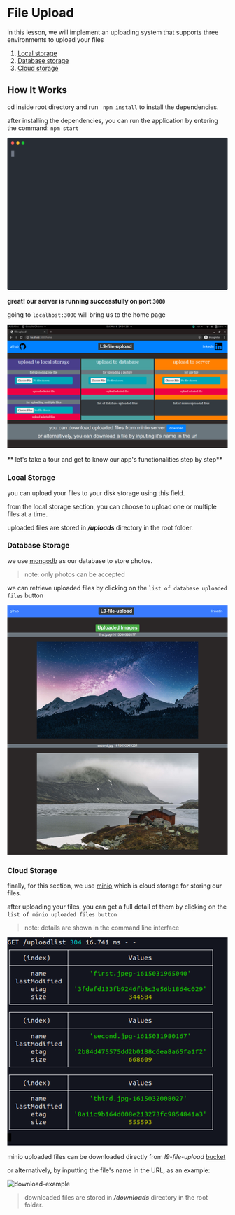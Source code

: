 # File Upload
in this lesson, we will implement an uploading system that supports three environments to upload your files

1. [Local storage](#Local-Storage)
2. [Database storage](#Database-storage)
3. [Cloud storage](#Cloud-Storage)

## How It Works
cd inside root directory and run ``` npm install``` to install the dependencies.

after installing the dependencies, you can run the application by entering the command: ```npm start```

![npm-start-svg](https://github.com/amiryeg1/nodejs-lessons/blob/master/L9-file-upload/views/github/npm-start.svg)

**great! our server is running successfully on port `3000`**


going to `localhost:3000` will bring us to the home page

![home-page](https://github.com/amiryeg1/nodejs-lessons/blob/master/L9-file-upload/views/github/home-page.png)

** let's take a tour and get to know our app's functionalities step by step**
### Local Storage
you can upload your files to your disk storage using this field.

from the local storage section, you can choose to upload one or multiple files at a time.

uploaded files are stored in ___*/uploads*___ directory in the root folder.

### Database Storage
we use [mongodb](https://www.mongodb.com/) as our database to store photos.
> note: only photos can be accepted

we can retrieve uploaded files by clicking on the `list of database uploaded files` button 

![database-files](https://github.com/amiryeg1/nodejs-lessons/blob/master/L9-file-upload/views/github/database-files.png)



### Cloud Storage
finally, for this section, we use [minio](https://min.io/) which is cloud storage for storing our files.

after uploading your files, you can get a full detail of them by clicking on the `list of minio uploaded files button`
> note: details are shown in the command line interface

![minio-files-details](https://github.com/amiryeg1/nodejs-lessons/blob/master/L9-file-upload/views/github/minio-files-details.png)

minio uploaded files can be downloaded directly from *l9-file-upload* [bucket](https://play.minio.io:9000/minio/l9-file-upload/)

or alternatively, by inputting the file's name in the URL, as an example:

![download-example]()

> downloaded files are stored in ___*/downloads*___ directory in the root folder.
